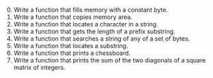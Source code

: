 0. Write a function that fills memory with a constant byte.
1. Write a function that copies memory area.
2. Write a function that locates a character in a string.
3. Write a function that gets the length of a prefix substring.
4. Write a function that searches a string of any of a set of bytes.
5. Write a function that locates a substring.
6. Write a function that prints a chessboard.
7. Write a function that prints the sum of the two diagonals of a square matrix of integers.
